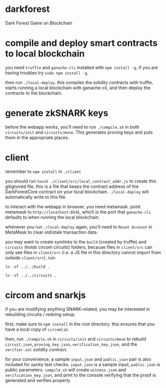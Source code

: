 # darkforest
Dark Forest Game on Blockchain

# compile and deploy smart contracts to local blockchain
you need `truffle` and `ganache-cli` installed with `npm install -g`. if you are having troubles try `sudo npm install -g`.

then run `./local-deploy`. this compiles the solidity contracts with truffle, starts running a local blockchain with ganache-cli, and then deploy the contracts to the blockchain.

# generate zkSNARK keys
before the webapp works, you'll need to run `./compile.sh` in both `circuits/init` and `circuits/move`. This generates proving keys and puts them in the appropriate places.

# client
remember to `npm install` in `./client`

you should run `touch ./client/src/local_contract_addr.js` to create this gitignored file. this is a file that keeps the contract address of the DarkForestCore contract on your local blockchain. `./local-deploy` will automatically write to this file.

to interact with the webapp in browser, you need metamask. point metamask to `http://localhost:8545`, which is the port that `ganache-cli` defaults to when running the local blockchain.

whenever you run `./local-deploy` again, you'll need to `Reset Account` in MetaMask to clear old/stale transaction data.

you may want to create symlinks to the `build` (created by truffle) and `circuits` (holds circom circuits) folders, because files in `client/src` can only see files in `client/src` (i.e. a JS file in this directory cannot import from outside `client/src`). run:

`ln -sf ../../build .`

`ln -sf ../../circuits .`

# circom and snarkjs
if you are modifying anything SNARK-related, you may be interested in rebuilding circuits / redoing setup.

first, make sure to `npm install` in the root directory. this ensures that you have a local copy of `circomlib`.

then, run `./compile.sh` in `circuits/init` and `circuits/move` to rebuild `circuit.json`, `proving_key.json`, `verification_key.json`, and the `verifier.sol` solidity contract.

for your convenience, a sample `input.json` and `public.json` pair is also included for sanity test checks. `input.json` is a sample input, `public.json` is public parameters. `compile.sh` will create `witness.json` and `verification_key.json`, and print to the console verifying that the proof is generated and verifies properly. 
